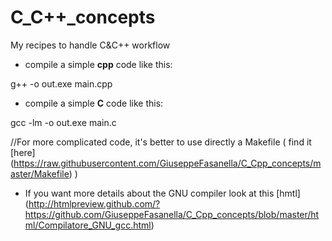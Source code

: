 # C_C++_concepts
My recipes to handle C&amp;C++ workflow

* compile a simple **cpp** code like this:

g++ -o out.exe main.cpp

* compile a simple **C** code like this:

gcc -lm -o out.exe main.c

//For more complicated code, it's better to use directly a Makefile ( find it [here] (https://raw.githubusercontent.com/GiuseppeFasanella/C_Cpp_concepts/master/Makefile) )

* If you want more details about the GNU compiler look at this [hmtl] (http://htmlpreview.github.com/?https://github.com/GiuseppeFasanella/C_Cpp_concepts/blob/master/html/Compilatore_GNU_gcc.html)


